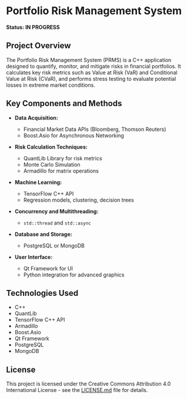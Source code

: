 # Portfolio Risk Management System

**Status: IN PROGRESS**

## Project Overview

The Portfolio Risk Management System (PRMS) is a C++ application designed to quantify, monitor, and mitigate risks in financial portfolios. It calculates key risk metrics such as Value at Risk (VaR) and Conditional Value at Risk (CVaR), and performs stress testing to evaluate potential losses in extreme market conditions.

## Key Components and Methods

- **Data Acquisition:**
  - Financial Market Data APIs (Bloomberg, Thomson Reuters)
  - Boost.Asio for Asynchronous Networking

- **Risk Calculation Techniques:**
  - QuantLib Library for risk metrics
  - Monte Carlo Simulation
  - Armadillo for matrix operations

- **Machine Learning:**
  - TensorFlow C++ API
  - Regression models, clustering, decision trees

- **Concurrency and Multithreading:**
  - `std::thread` and `std::async`

- **Database and Storage:**
  - PostgreSQL or MongoDB

- **User Interface:**
  - Qt Framework for UI
  - Python integration for advanced graphics

## Technologies Used

- C++
- QuantLib
- TensorFlow C++ API
- Armadillo
- Boost.Asio
- Qt Framework
- PostgreSQL
- MongoDB

## License

This project is licensed under the Creative Commons Attribution 4.0 International License - see the [LICENSE.md](/LICENSE.md) file for details.
